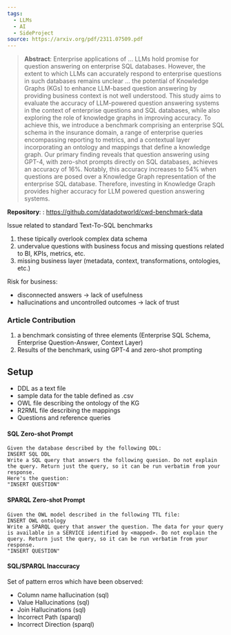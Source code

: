 ```yaml
---
tags:
  - LLMs
  - AI
  - SideProject
source: https://arxiv.org/pdf/2311.07509.pdf
---
```

> **Abstract**:  Enterprise applications of ... LLMs hold promise for question answering on enterprise SQL databases. However, the extent to which LLMs can accurately respond to enterprise questions in such databases remains unclear ... the potential of Knowledge Graphs (KGs) to enhance LLM-based question answering by providing business context is not well understood. This study aims to evaluate the accuracy of LLM-powered question answering systems in the context of enterprise questions and SQL databases, while also exploring the role of knowledge graphs in improving accuracy. To achieve this, we introduce a benchmark comprising an enterprise SQL schema in the insurance domain, a range of enterprise queries encompassing reporting to metrics, and a contextual layer incorporating an ontology and mappings that define a knowledge graph. Our primary finding reveals that question answering using GPT-4, with zero-shot prompts directly on SQL databases, achieves an accuracy of 16%. Notably, this accuracy increases to 54% when questions are posed over a Knowledge Graph representation of the enterprise SQL database. Therefore, investing in Knowledge Graph provides higher accuracy for LLM powered question answering systems.

**Repository**: : https://github.com/datadotworld/cwd-benchmark-data

Issue related to standard Text-To-SQL benchmarks
1. these tipically overlook complex data schema
2. undervalue questions with business focus and missing questions related to BI, KPIs, metrics, etc.
3. missing business layer (metadata, context, transformations, ontologies, etc.)

Risk for business:
* disconnected answers -> lack of usefulness
* hallucinations and uncontrolled outcomes -> lack of trust

### Article Contribution 
1. a benchmark consisting of three elements (Enterprise SQL Schema, Enterprise Question-Answer, Context Layer)
2. Results of the benchmark, using GPT-4 and zero-shot prompting

## Setup
* DDL as a text file
* sample data for the table defined as .csv
* OWL file describing the ontology of the KG
* R2RML file describing the mappings
* Questions and reference queries

#### SQL Zero-shot Prompt
```
Given the database described by the following DDL:
INSERT SQL DDL
Write a SQL query that answers the following quesion. Do not explain the query. Return just the query, so it can be run verbatim from your response.
Here's the question: 
"INSERT QUESTION"
```

#### SPARQL Zero-shot Prompt
```
Given the OWL model described in the following TTL file:
INSERT OWL ontology
Write a SPARQL query that answer the question. The data for your query is available in a SERVICE identified by <mapped>. Do not explain the query. Return just the query, so it can be run verbatim from your response. 
"INSERT QUESTION"
```

#### SQL/SPARQL Inaccuracy
Set of pattern erros which have been observed:
* Column name hallucination (sql)
* Value Hallucinations (sql)
* Join Hallucinations (sql)
* Incorrect Path (sparql)
* Incorrect Direction (sparql)